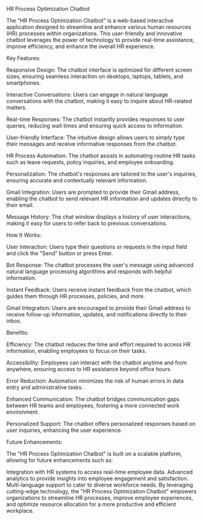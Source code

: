 HR Process Optimization Chatbot

The "HR Process Optimization Chatbot" is a web-based interactive application designed to streamline and enhance various human resources (HR) processes within organizations. This user-friendly and innovative chatbot leverages the power of technology to provide real-time assistance, improve efficiency, and enhance the overall HR experience.

Key Features:

Responsive Design: The chatbot interface is optimized for different screen sizes, ensuring seamless interaction on desktops, laptops, tablets, and smartphones.

Interactive Conversations: Users can engage in natural language conversations with the chatbot, making it easy to inquire about HR-related matters.

Real-time Responses: The chatbot instantly provides responses to user queries, reducing wait times and ensuring quick access to information.

User-friendly Interface: The intuitive design allows users to simply type their messages and receive informative responses from the chatbot.

HR Process Automation: The chatbot assists in automating routine HR tasks such as leave requests, policy inquiries, and employee onboarding.

Personalization: The chatbot's responses are tailored to the user's inquiries, ensuring accurate and contextually relevant information.

Gmail Integration: Users are prompted to provide their Gmail address, enabling the chatbot to send relevant HR information and updates directly to their email.

Message History: The chat window displays a history of user interactions, making it easy for users to refer back to previous conversations.

How It Works:

User Interaction: Users type their questions or requests in the input field and click the "Send" button or press Enter.

Bot Response: The chatbot processes the user's message using advanced natural language processing algorithms and responds with helpful information.

Instant Feedback: Users receive instant feedback from the chatbot, which guides them through HR processes, policies, and more.

Gmail Integration: Users are encouraged to provide their Gmail address to receive follow-up information, updates, and notifications directly to their inbox.

Benefits:

Efficiency: The chatbot reduces the time and effort required to access HR information, enabling employees to focus on their tasks.

Accessibility: Employees can interact with the chatbot anytime and from anywhere, ensuring access to HR assistance beyond office hours.

Error Reduction: Automation minimizes the risk of human errors in data entry and administrative tasks.

Enhanced Communication: The chatbot bridges communication gaps between HR teams and employees, fostering a more connected work environment.

Personalized Support: The chatbot offers personalized responses based on user inquiries, enhancing the user experience.

Future Enhancements:

The "HR Process Optimization Chatbot" is built on a scalable platform, allowing for future enhancements such as:

Integration with HR systems to access real-time employee data.
Advanced analytics to provide insights into employee engagement and satisfaction.
Multi-language support to cater to diverse workforce needs.
By leveraging cutting-edge technology, the "HR Process Optimization Chatbot" empowers organizations to streamline HR processes, improve employee experiences, and optimize resource allocation for a more productive and efficient workplace.
